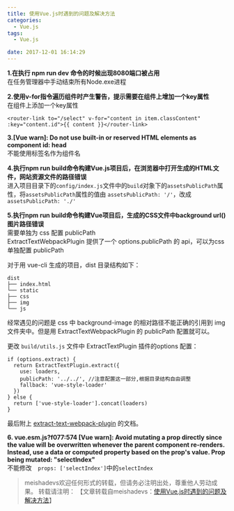 ```yaml
---
title: 使用Vue.js时遇到的问题及解决方法
categories:
  - Vue.js
tags:
  - Vue.js

date: 2017-12-01 16:14:29
---
```


**1.在执行 npm run dev 命令的时候出现8080端口被占用**  
在任务管理器中手动结束所有Node.exe进程
<!-- more -->

**2.使用v-for指令遍历组件时产生警告，提示需要在组件上增加一个key属性**  
在组件上添加一个key属性

	<router-link to="/select" v-for="content in item.classContent" :key="content.id">{{ content }}</router-link>

**3.[Vue warn]: Do not use built-in or reserved HTML elements as component id: head**  
不能使用标签名作为组件名

**4.执行npm run build命令构建Vue.js项目后，在浏览器中打开生成的HTML文件，网站资源文件的路径错误**  
进入项目目录下的`config/index.js`文件中的`build`对象下的`assetsPublicPath`属性，将`assetsPublicPath`属性的值由 `assetsPublicPath: '/'`，改成 `assetsPublicPath: './'`

**5.执行npm run build命令构建Vue项目后，生成的CSS文件中background url()图片路径错误**  
需要单独为 css 配置 publicPath   
ExtractTextWebpackPlugin 提供了一个 options.publicPath 的 api，可以为css单独配置 publicPath 

对于用 vue-cli 生成的项目，dist 目录结构如下：

	dist
	├── index.html
	└── static
    ├── css
    ├── img
    └── js

经常遇见的问题是 css 中 background-image 的相对路径不能正确的引用到 img 文件夹中。但是用 ExtractTextWebpackPlugin 的 publicPath 配置就可以。

更改 `build/utils.js` 文件中 ExtractTextPlugin 插件的options 配置：

    if (options.extract) {
      return ExtractTextPlugin.extract({
        use: loaders,
        publicPath: '../../', //注意配置这一部分,根据目录结构自由调整
        fallback: 'vue-style-loader'
      })
    } else {
      return ['vue-style-loader'].concat(loaders)
    }

最后附上 [extract-text-webpack-plugin](https://github.com/webpack-contrib/extract-text-webpack-plugin/blob/master/README.md) 的文档。

**6. vue.esm.js?f077:574 [Vue warn]: Avoid mutating a prop directly since the value will be overwritten whenever the parent component re-renders. Instead, use a data or computed property based on the prop's value. Prop being mutated: "selectIndex"**  
不能修改`  props: ['selectIndex']`中的`selectIndex`

> meishadevs欢迎任何形式的转载，但请务必注明出处，尊重他人劳动成果。
转载请注明： 【文章转载自meishadevs：[使用Vue.js时遇到的问题及解决方法](http://meishadevs.com/blog/%E4%BD%BF%E7%94%A8Vue-js%E6%97%B6%E9%81%87%E5%88%B0%E7%9A%84%E9%97%AE%E9%A2%98%E5%8F%8A%E8%A7%A3%E5%86%B3%E6%96%B9%E6%B3%95/)】